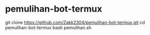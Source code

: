 # pemulihan-bot-termux

git clone https://github.com/Zakk2304/pemulihan-bot-termux.git
cd pemulihan-bot-termux
bash pemulihan.sh
